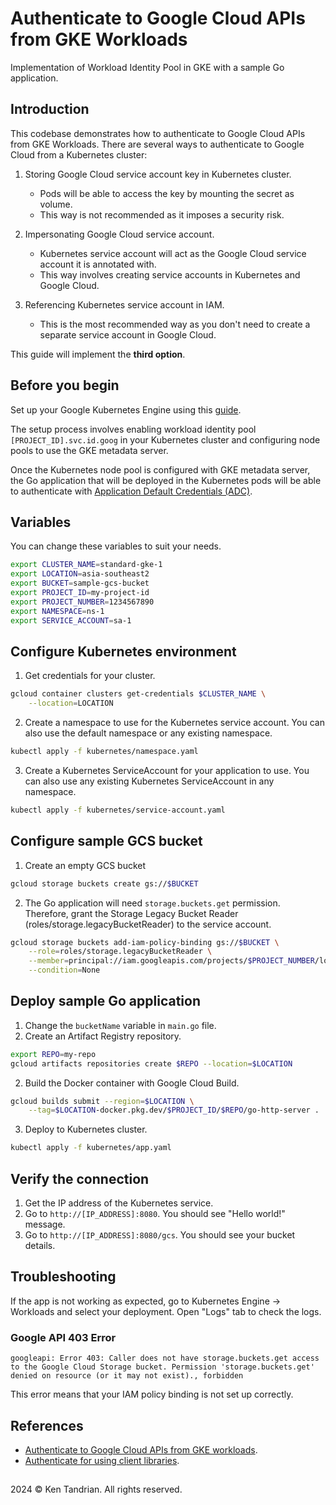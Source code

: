 # Authenticate to Google Cloud APIs from GKE Workloads
Implementation of Workload Identity Pool in GKE with a sample Go application.

## Introduction
This codebase demonstrates how to authenticate to Google Cloud APIs from GKE Workloads. There are several ways to authenticate to Google Cloud from a Kubernetes cluster:

1. Storing Google Cloud service account key in Kubernetes cluster.
   - Pods will be able to access the key by mounting the secret as volume.
   - This way is not recommended as it imposes a security risk.

2. Impersonating Google Cloud service account.
   - Kubernetes service account will act as the Google Cloud service account it is annotated with.
   - This way involves creating service accounts in Kubernetes and Google Cloud.

3. Referencing Kubernetes service account in IAM.
   - This is the most recommended way as you don't need to create a separate service account in Google Cloud.

This guide will implement the **third option**.

## Before you begin
Set up your Google Kubernetes Engine using this [guide](https://cloud.google.com/kubernetes-engine/docs/how-to/workload-identity#enable_on_clusters_and_node_pools).

The setup process involves enabling workload identity pool `[PROJECT_ID].svc.id.goog` in your Kubernetes cluster and configuring node pools to use the GKE metadata server.

Once the Kubernetes node pool is configured with GKE metadata server, the Go application that will be deployed in the Kubernetes pods will be able to authenticate with [Application Default Credentials (ADC)](https://cloud.google.com/docs/authentication/provide-credentials-adc).

## Variables
You can change these variables to suit your needs.
```bash
export CLUSTER_NAME=standard-gke-1
export LOCATION=asia-southeast2
export BUCKET=sample-gcs-bucket
export PROJECT_ID=my-project-id
export PROJECT_NUMBER=1234567890
export NAMESPACE=ns-1
export SERVICE_ACCOUNT=sa-1
```

## Configure Kubernetes environment
1. Get credentials for your cluster.
```bash
gcloud container clusters get-credentials $CLUSTER_NAME \
    --location=LOCATION
```
2. Create a namespace to use for the Kubernetes service account. You can also use the default namespace or any existing namespace.
```bash
kubectl apply -f kubernetes/namespace.yaml
```
3. Create a Kubernetes ServiceAccount for your application to use. You can also use any existing Kubernetes ServiceAccount in any namespace.
```bash
kubectl apply -f kubernetes/service-account.yaml
```

## Configure sample GCS bucket
1. Create an empty GCS bucket
```bash
gcloud storage buckets create gs://$BUCKET
```
2. The Go application will need `storage.buckets.get` permission. Therefore, grant the Storage Legacy Bucket Reader (roles/storage.legacyBucketReader) to the service account.
```bash
gcloud storage buckets add-iam-policy-binding gs://$BUCKET \
    --role=roles/storage.legacyBucketReader \
    --member=principal://iam.googleapis.com/projects/$PROJECT_NUMBER/locations/global/workloadIdentityPools/$PROJECT_ID.svc.id.goog/subject/ns/$NAMESPACE/sa/$SERVICE_ACCOUNT \
    --condition=None
```

## Deploy sample Go application
1. Change the `bucketName` variable in `main.go` file.
2. Create an Artifact Registry repository.
```bash
export REPO=my-repo
gcloud artifacts repositories create $REPO --location=$LOCATION
```
2. Build the Docker container with Google Cloud Build.
```bash
gcloud builds submit --region=$LOCATION \
    --tag=$LOCATION-docker.pkg.dev/$PROJECT_ID/$REPO/go-http-server . 
```
3. Deploy to Kubernetes cluster.
```bash
kubectl apply -f kubernetes/app.yaml
```

## Verify the connection
1. Get the IP address of the Kubernetes service.
2. Go to `http://[IP_ADDRESS]:8080`. You should see "Hello world!" message.
3. Go to `http://[IP_ADDRESS]:8080/gcs`. You should see your bucket details.

## Troubleshooting
If the app is not working as expected, go to Kubernetes Engine &rarr; Workloads and select your deployment. Open "Logs" tab to check the logs.

### Google API 403 Error
```
googleapi: Error 403: Caller does not have storage.buckets.get access to the Google Cloud Storage bucket. Permission 'storage.buckets.get' denied on resource (or it may not exist)., forbidden
```
This error means that your IAM policy binding is not set up correctly.

## References
- [Authenticate to Google Cloud APIs from GKE workloads](https://cloud.google.com/kubernetes-engine/docs/how-to/workload-identity).
- [Authenticate for using client libraries](https://cloud.google.com/docs/authentication/client-libraries).

##

2024 &copy; Ken Tandrian. All rights reserved.
